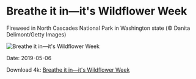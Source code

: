 # Breathe it in—it's Wildflower Week

Fireweed in North Cascades National Park in Washington state (© Danita Delimont/Getty Images)

![Breathe it in—it's Wildflower Week](https://bing.com/th?id=OHR.NCFireweed_EN-US5437463354_UHD.jpg&rf=LaDigue_UHD.jpg&pid=hp&w=1024&h=576)

Date: 2019-05-06

Download 4k: [Breathe it in—it's Wildflower Week](https://bing.com/th?id=OHR.NCFireweed_EN-US5437463354_UHD.jpg&rf=LaDigue_UHD.jpg&pid=hp&w=3840&h=2160)

